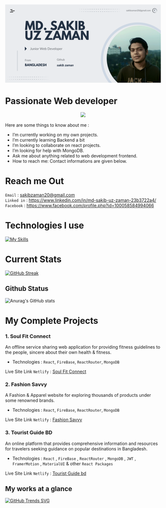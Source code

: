 
![Alt text](<Assets/md. sakib uz zaman.png>)

# Passionate Web developer

<p align="center">
  <a href="https://skillicons.dev">
    <img src="https://camo.githubusercontent.com/a8eb031b1a69df0be8eb0ece9206c3db98843886d298fc41e48ae6c6aa35a087/68747470733a2f2f64756e6573666163746f72792e636f6d2f77702d636f6e74656e742f75706c6f6164732f323032302f30342f44756e65735f646576656c6f706d656e742e676966" />
  </a>
</p>

Here are some things to know about me :

-  I’m currently working on my own projects.
-  I’m currently learning Backend a bit
-  I’m looking to collaborate on react projects.
-  I’m looking for help with MongoDB.
-  Ask me about anything related to web development frontend.
-  How to reach me: Contact informations are given below.


# Reach me Out


`Email` : sakibzaman20@gmail.com <br>
`Linked in` : https://www.linkedin.com/in/md-sakib-uz-zaman-23b3722a4/ <br>
`Facebook` : https://www.facebook.com/profile.php?id=100058584994066


# Technologies I use

[![My Skills](https://skillicons.dev/icons?i=react,nodejs,express,mongodb,firebase,materialui,js,html,css)](https://skillicons.dev)


# Current Stats

[![GitHub Streak](https://github-readme-streak-stats.herokuapp.com?user=sakibzaman1&theme=dark)](https://git.io/streak-stats)

## Github Status

![Anurag's GitHub stats](https://github-readme-stats.vercel.app/api?username=sakibzaman1&theme=great-gatsby&show_icons=true)

# My Complete Projects

### 1. Soul Fit Connect

An offline service sharing web application for providing fitness guidelines to the people, sincere about their own health & fitness.
- Technologies : `React`, `FireBase`, `ReactRouter`, `MongoDB`

Live Site Link `Netlify` : [ Soul Fit Connect ](https://soul-fit-connect-sakib.netlify.app/)

### 2. Fashion Savvy

A Fashion & Apparel website for exploring thousands of products under some renowned brands.
- Technologies : `React`, `FireBase`, `ReactRouter`, `MongoDB`

Live Site Link `Netlify` : [ Fashion Savvy ](https://fashion-savvy-sakib.netlify.app/)

### 3. Tourist Guide BD

An online platform that provides comprehensive information
and resources for travelers seeking guidance on popular destinations in Bangladesh.

- Technologies : `React` , `FireBase` , `ReactRouter` , `MongoDB` , `JWT` , `FramerMotion` , `MaterialUI` & other `React Packages`

Live Site Link `Netlify` : [ Tourist Guide bd ](https://tourist-guide-sakib.netlify.app/)


## My works at a glance

[![GitHub Trends SVG](https://api.githubtrends.io/user/svg/sakibzaman1/langs)](https://githubtrends.io)


